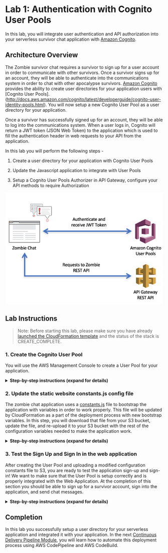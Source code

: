 # Lab 1: Authentication with Cognito User Pools

In this lab, you will integrate user authentication and API authorization into your serverless survivor chat application with [Amazon Cognito](https://aws.amazon.com/cognito/). 

## Architecture Overview

The Zombie survivor chat requires a survivor to sign up for a user account in order to communicate with other survivors. Once a survivor signs up for an account, they will be able to authenticate into the communications system in order to chat with other apocalypse survivors. [Amazon Cognito](https://aws.amazon.com/cognito/) provides the ability to create user directories for your application users with [Cognito User Pools].(http://docs.aws.amazon.com/cognito/latest/developerguide/cognito-user-identity-pools.html). You will now setup a new Cognito User Pool as a user directory for your application. 

Once a survivor has successfully signed up for an account, they will be able to log into the communications system. When a user logs in, Cognito will return a JWT token (JSON Web Token) to the application which is used to fill the authentication header in web requests to your API from the application. 

In this lab you will perform the following steps - 

1. Create a user directory for your application with Cognito User Pools

2. Update the Javascript application to integrate with User Pools

3. Setup a Cognito User Pools Authorizer in API Gateway, configure your API methods to require Authorization

  ![Authentication with Cognito User Pools](images/CognitoArchitectureOverview.png)

## Lab Instructions

> Note: Before starting this lab, please make sure you have already [launched the CloudFormation template](../README.md##Get-Started) and the status of the stack is CREATE_COMPLETE.

### 1. Create the Cognito User Pool

You will use the AWS Management Console to create a User Pool for your application.

<details>
<summary><strong>Step-by-step instructions (expand for details)</strong></summary><p>

1. In the AWS Management Console, in the AWS Services search bar, type `cognito` and then select **Cognito** from the drop down.

2. Choose **Manage your User Pools**

3. In the Cognito User Pools console, select the blue **Create a User Pool** button in the upper right corner. 

4. In the Pool Name text box, name your user pool `[YOUR CLOUDFORMATION STACK NAME]-userpool`. For example, if you left your CloudFormation stack as the default name of "zombiestack" earlier, then your user pool name would be "zombiestack-userpool". After naming your User Pool, click **Step through Settings** to continue with manual setup.

   ![CognitoUserPool-NameStep](images/CognitoUserPool-NameStep.png)

5. On the attributes page, select the **Required** checkbox for the following attributes: `email, name, phone number`. Make sure that these are the only attributes you select. The application for the this workshop is designed to only work with the above three attributes at this time. Make sure not to select additional options. 

> Note: Cognito User Pools allows you to define attributes that you'd like to associate with users of your application. These represent values that your users will provide when they sign up for your app. They are available to your application as a part of the session data provided to your client apps when users authenticate with Cognito. 

6. Click the link **Add custom attribute**. Type a **Name** of `slackuser` exactly as typed here and leave the rest of the fields as is. Then click **Add another attribute** and add another custom attribute named `slackteamdomain`, leaving the rest of the fields as is. Finally, add a 3rd custom attribute by clicking **Add another attribute** and type `camp` as the name, leaving the rest of the fields as is. Click **Next Step**.

  ![CognitoAttributesSelection](images/CognitoAttributesSelection.png)

7. On the next page, leave the Password policy settings as default and click **Next step**.

8. On the verifications page, leave the defaults and click **Next step**.

> Note: We will not require MFA for this application, or SMS. However, during our application's sign up process, we are requiring verification via email address. This is denoted with the email checkbox selected for "Do you want to require verification of emails or phone numbers?". With this setting, when users sign up for the application, a confirmation code will be sent to their email which they'll be required to input into the application for confirmation before their account creation is completed.

9. On the next page, type `Signal Corps Survivor Confirmation` for the **Email subject**. We won't modify the message body but you could add your own custom message in there. We'll let Cognito send the confirmation code emails from the service email address, but in production you could configure Cognito to send these verifications from an SES verified address along with a custom message. Leave the rest of the default settings and click **Next step**.

10. On the Tags page, leave the defaults and click **Next step**. 

11. Next, on the Devices page, leave the default option of **No** selected and click **Next step**. 

12. On the Apps page, click **Add an app client**. In the **App client name** textbox, type `Zombie Survivor Chat App`. Then make sure to **deselect** all of the options checkboxes. We aren't generated a client secret. Click **Set attribute read and write permissions** to expand it. 

13. For both the **Readable Attributes** and **Writeable Attributes** settings, verify that **all of the checkboxes are selected**. Then click **Create app client**, and then click **Next step**.

14. On the custom triggers page, you will configure a `Pre authentication` trigger and a `Post confirmation` trigger. In the dropdowns for the **Pre authentication** and **Post confirmation** triggers, select the Lambda function named `[YOUR CLOUDFORMATION STACK NAME]-CognitoLambdaTriggerFn-...`. Click **Next step**.

  ![CognitoUserPoolTriggers](images/CognitoUserPoolTriggers.png)

15. Review the settings for your User Pool and click **Create pool**. If your pool created successfully you should be returned to the User Pool Details web page and it will display a green box that says **Your user pool was created successfully**.

  ![CognitoUserPoolReviewSettings](images/CognitoUserPoolReviewSettings.png)

16. Open a text editor on your computer and copy your `Pool Id` from the User Pool into the text editor. It should be displayed at the top of the page. Then click into the **App clients** tab found on the left side navigation pane of the Cognito console under General Settings. You should see an **App client id** displayed on the page. Copy the `App client id` into your text editor as well.

You have now created a User Pool for your application users and you should have the `Pool Id` and `App client id` in your text editor. Proceed to the next step of this lab to update your application code to work with this User Pool.

</p></details>

### 2. Update the static website constants.js config file

The zombie chat application uses a [constants.js](../app/assets/js/constants.js) file to bootstrap the application with variables in order to work properly. This file will be updated by CloudFormation as a part of the deployment process with new bootstrap variables. In this step, you will download that file from your S3 bucket, update the file, and re-upload it to your S3 bucket with the rest of the configuration variables needed to make the application work.

<details>
<summary><strong>Step-by-step instructions (expand for details)</strong></summary><p>

1. Return to the main landing page of the AWS Management Console. In the AWS Services search bar, type `S3` and then select **S3** from the drop down. Navigate to the S3 bucket that was created for you by when you launched the CloudFormation stack. If you don't know the name of your bucket, you can find it in the **Output** tab in the CloudFormation console listed as `Bucket`.

2. Click your bucket and navigate to the **constants.js** file found in the following folder path, `YOUR_BUCKET_NAME/app/assets/js/constants.js`. Download the file to your local machine and open it. 

> Note: YOUR_BUCKET_NAME should be replaced with your actual bucket from the CloudFormation Output tab

3. With the constants.js file open, Set the **USER_POOL_ID** variable to your `Pool Id` from your text editor. Set the **CLIENT_ID** to your `App client id` from your text editor and save the constants.js file.

4. Upload your new **constants.js** file back to the same location where you originally downloaded it from. To do this, select the blue **Upload** button in S3 console to upload a new object.

  ![CognitoUploadS3](images/CognitoUploadS3.png)

</p></details>

### 3. Test the Sign Up and Sign In in the web application

After creating the User Pool and uploading a modified configuration constants file to S3, you are ready to test the application sign-up and sign-in! We want to make sure that the User Pool is setup correctly and is properly integrated with the Web Application. At the completion of this section you should be able to sign up for a survivor account, sign into the application, and send chat messages.

<details>
<summary><strong>Step-by-step instructions (expand for details)</strong></summary><p>

1. Navigate back to the browser tab where your zombie chat application is opened. If you closed that window, you can find the S3 URL to your applicaiton in the Outputs tab of your CloudFormation stack. 

2. In our application we are not dynmically pulling down configuration changes automatically. If you already had the application open in your browser, make sure to refresh the page to ensure that the updated constants file is loaded.

3. Select the **Sign Up** link to switch views. Fill out your information to sign up for the survivor chat service as shown below.

  ![CognitoSignUpStep](images/CognitoSignUpStep.png)

4. After filling in your information, click **Sign Up** which should forward you to a confirmation screen as shown below. Head to your email inbox for the email address you used during the sign up process. You should have received a no-reply email (we didn't setup custom SMTP in this workshop) with your confirmation code from Cognito. Check your spam folder if you can't find it. Insert that code along with your email address into the confirmation screen in the application and select the **Confirm** button. If confirmed, you will be forwarded to the sign in page where you can sign into the chat with your credentials.

  ![CognitoConfirm](images/CognitoConfirm.png)

5. Once you have signed into the application, select the red **Start Chatting** button next to your name to enter the chat. This toggle allows you to manually enter and leave the chat and stop polling the API. Start typing messages in the chat and you should see your messages appearing in the chat window. Share your web application URL with your teammates so they can create accounts and chat with you!

</p></details>

## Completion

In this lab you successfully setup a user directory for your serverless application and integrated it with your application. In the next [Continuous Delivery Pipeline Module](../2_ContinuousDeliveryPipeline), you will learn how to automate this deployment process using AWS CodePipeline and AWS CodeBuild.
